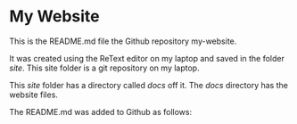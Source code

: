 # My Website

This is the README.md file the Github repository my-website.

It was created using the ReText editor on my laptop and saved in the folder *site*. This site folder is a git repository on my laptop.

This *site* folder has a directory called *docs* off it. The *docs* directory has the website files.

The README.md was added to Github as follows:
